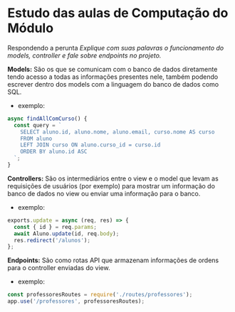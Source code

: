 # Estudo das aulas de Computação do Módulo #


Respondendo a perunta
*Explique com suas palavras o funcionamento do models, controller e fale sobre endpoints no projeto.*

**Models:**
São os que se comunicam com o banco de dados diretamente tendo acesso a todas as informações presentes nele, também podendo escrever dentro dos models com a linguagem do banco de dados como SQL.
 - exemplo: 

```javascript
async findAllComCurso() {
  const query = `
    SELECT aluno.id, aluno.nome, aluno.email, curso.nome AS curso
    FROM aluno
    LEFT JOIN curso ON aluno.curso_id = curso.id
    ORDER BY aluno.id ASC
  `;
}
```
**Controllers:**
São os intermediários entre o view e o model que levam as requisições de usuários (por exemplo) para mostrar um informação do banco de dados no view ou enviar uma informação para o banco.
 - exemplo:

```javascript
exports.update = async (req, res) => {
  const { id } = req.params;
  await Aluno.update(id, req.body);
  res.redirect('/alunos');
};
```

**Endpoints:**
São como rotas API que armazenam informações de ordens para o controller enviadas do view.
 - exemplo:
```javascript
const professoresRoutes = require('./routes/professores');
app.use('/professores', professoresRoutes);
```
